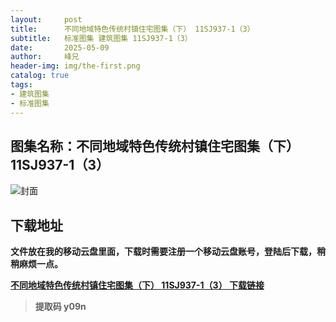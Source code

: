```yaml
---
layout:     post
title:      不同地域特色传统村镇住宅图集（下） 11SJ937-1（3）
subtitle:   标准图集 建筑图集 11SJ937-1（3）
date:       2025-05-09
author:     峰兄
header-img: img/the-first.png
catalog: true
tags:
- 建筑图集
- 标准图集
---
```

## 图集名称：不同地域特色传统村镇住宅图集（下） 11SJ937-1（3）
![封面](https://pic1.imgdb.cn/item/681ff66a58cb8da5c8eb97e1.jpg)

## 下载地址 ##
**文件放在我的移动云盘里面，下载时需要注册一个移动云盘账号，登陆后下载，稍稍麻烦一点。**  
  
[**不同地域特色传统村镇住宅图集（下） 11SJ937-1（3） 下载链接**](https://caiyun.139.com/m/i?2nc6ptwWy3F71)

> **提取码 y09n**

